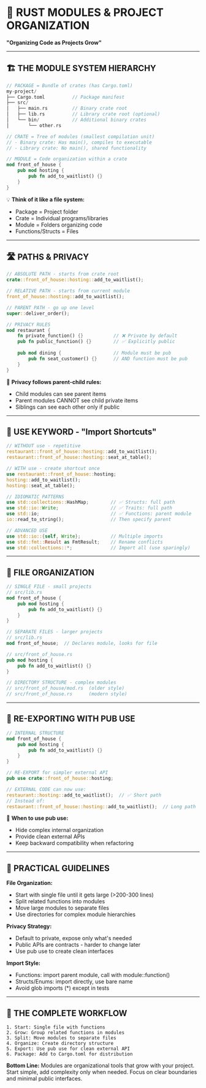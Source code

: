 # 📁 RUST MODULES & PROJECT ORGANIZATION
**"Organizing Code as Projects Grow"**

---

## 🏗️ THE MODULE SYSTEM HIERARCHY

```rust
// PACKAGE = Bundle of crates (has Cargo.toml)
my-project/
├── Cargo.toml          // Package manifest
├── src/
│   ├── main.rs         // Binary crate root
│   ├── lib.rs          // Library crate root (optional)
│   └── bin/            // Additional binary crates
│       └── other.rs

// CRATE = Tree of modules (smallest compilation unit)
// - Binary crate: Has main(), compiles to executable
// - Library crate: No main(), shared functionality

// MODULE = Code organization within a crate
mod front_of_house {
    pub mod hosting {
        pub fn add_to_waitlist() {}
    }
}
```

💡 **Think of it like a file system:**
- Package = Project folder
- Crate = Individual programs/libraries  
- Module = Folders organizing code
- Functions/Structs = Files

---

## 🛣️ PATHS & PRIVACY

```rust
// ABSOLUTE PATH - starts from crate root
crate::front_of_house::hosting::add_to_waitlist();

// RELATIVE PATH - starts from current module
front_of_house::hosting::add_to_waitlist();

// PARENT PATH - go up one level
super::deliver_order();

// PRIVACY RULES
mod restaurant {
    fn private_function() {}           // ❌ Private by default
    pub fn public_function() {}        // ✅ Explicitly public
    
    pub mod dining {                   // Module must be pub
        pub fn seat_customer() {}      // AND function must be pub
    }
}
```

🧠 **Privacy follows parent-child rules:**
- Child modules can see parent items
- Parent modules CANNOT see child private items  
- Siblings can see each other only if public

---

## 🔗 USE KEYWORD - "Import Shortcuts"

```rust
// WITHOUT use - repetitive
restaurant::front_of_house::hosting::add_to_waitlist();
restaurant::front_of_house::hosting::seat_at_table();

// WITH use - create shortcut once
use restaurant::front_of_house::hosting;
hosting::add_to_waitlist();
hosting::seat_at_table();

// IDIOMATIC PATTERNS
use std::collections::HashMap;        // ✅ Structs: full path
use std::io::Write;                   // ✅ Traits: full path  
use std::io;                          // ✅ Functions: parent module
io::read_to_string();                 // Then specify parent

// ADVANCED USE
use std::io::{self, Write};           // Multiple imports
use std::fmt::Result as FmtResult;    // Rename conflicts
use std::collections::*;              // Import all (use sparingly)
```

---

## 📂 FILE ORGANIZATION

```rust
// SINGLE FILE - small projects
// src/lib.rs
mod front_of_house {
    pub mod hosting {
        pub fn add_to_waitlist() {}
    }
}

// SEPARATE FILES - larger projects  
// src/lib.rs
mod front_of_house;  // Declares module, looks for file

// src/front_of_house.rs
pub mod hosting {
    pub fn add_to_waitlist() {}
}

// DIRECTORY STRUCTURE - complex modules
// src/front_of_house/mod.rs  (older style)
// src/front_of_house.rs      (modern style)
```

---

## 🌟 RE-EXPORTING WITH PUB USE

```rust
// INTERNAL STRUCTURE
mod front_of_house {
    pub mod hosting {
        pub fn add_to_waitlist() {}
    }
}

// RE-EXPORT for simpler external API
pub use crate::front_of_house::hosting;

// EXTERNAL CODE can now use:
restaurant::hosting::add_to_waitlist();  // ✅ Short path
// Instead of:
restaurant::front_of_house::hosting::add_to_waitlist();  // Long path
```

🧠 **When to use pub use:**
- Hide complex internal organization
- Provide clean external APIs
- Keep backward compatibility when refactoring

---

## 🎯 PRACTICAL GUIDELINES

**File Organization:**
- Start with single file until it gets large (>200-300 lines)
- Split related functions into modules
- Move large modules to separate files
- Use directories for complex module hierarchies

**Privacy Strategy:**
- Default to private, expose only what's needed
- Public APIs are contracts - harder to change later
- Use pub use to create clean interfaces

**Import Style:**
- Functions: import parent module, call with module::function()
- Structs/Enums: import directly, use bare name
- Avoid glob imports (*) except in tests

---

## 🔄 THE COMPLETE WORKFLOW

```
1. Start: Single file with functions
2. Grow: Group related functions in modules  
3. Split: Move modules to separate files
4. Organize: Create directory structure
5. Export: Use pub use for clean external API
6. Package: Add to Cargo.toml for distribution
```

**Bottom Line:** Modules are organizational tools that grow with your project. Start simple, add complexity only when needed. Focus on clear boundaries and minimal public interfaces.
